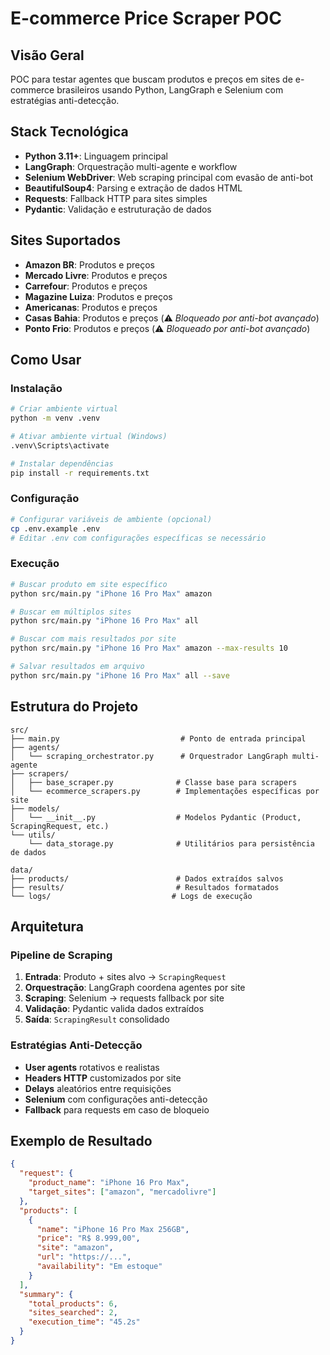 # E-commerce Price Scraper POC

## Visão Geral
POC para testar agentes que buscam produtos e preços em sites de e-commerce brasileiros usando Python, LangGraph e Selenium com estratégias anti-detecção.

## Stack Tecnológica
- **Python 3.11+**: Linguagem principal
- **LangGraph**: Orquestração multi-agente e workflow
- **Selenium WebDriver**: Web scraping principal com evasão de anti-bot
- **BeautifulSoup4**: Parsing e extração de dados HTML
- **Requests**: Fallback HTTP para sites simples
- **Pydantic**: Validação e estruturação de dados

## Sites Suportados
- **Amazon BR**: Produtos e preços
- **Mercado Livre**: Produtos e preços 
- **Carrefour**: Produtos e preços 
- **Magazine Luiza**: Produtos e preços
- **Americanas**: Produtos e preços
- **Casas Bahia**: Produtos e preços (⚠️ *Bloqueado por anti-bot avançado*)
- **Ponto Frio**: Produtos e preços (⚠️ *Bloqueado por anti-bot avançado*)

## Como Usar

### Instalação
```bash
# Criar ambiente virtual
python -m venv .venv

# Ativar ambiente virtual (Windows)
.venv\Scripts\activate

# Instalar dependências
pip install -r requirements.txt
```

### Configuração
```bash
# Configurar variáveis de ambiente (opcional)
cp .env.example .env
# Editar .env com configurações específicas se necessário
```

### Execução
```bash
# Buscar produto em site específico
python src/main.py "iPhone 16 Pro Max" amazon

# Buscar em múltiplos sites
python src/main.py "iPhone 16 Pro Max" all

# Buscar com mais resultados por site
python src/main.py "iPhone 16 Pro Max" amazon --max-results 10

# Salvar resultados em arquivo
python src/main.py "iPhone 16 Pro Max" all --save
```

## Estrutura do Projeto
```
src/
├── main.py                           # Ponto de entrada principal
├── agents/
│   └── scraping_orchestrator.py      # Orquestrador LangGraph multi-agente
├── scrapers/
│   ├── base_scraper.py              # Classe base para scrapers
│   └── ecommerce_scrapers.py        # Implementações específicas por site
├── models/
│   └── __init__.py                  # Modelos Pydantic (Product, ScrapingRequest, etc.)
└── utils/
    └── data_storage.py              # Utilitários para persistência de dados

data/
├── products/                        # Dados extraídos salvos
├── results/                         # Resultados formatados
└── logs/                           # Logs de execução
```

## Arquitetura

### Pipeline de Scraping
1. **Entrada**: Produto + sites alvo → `ScrapingRequest`
2. **Orquestração**: LangGraph coordena agentes por site
3. **Scraping**: Selenium → requests fallback por site
4. **Validação**: Pydantic valida dados extraídos  
5. **Saída**: `ScrapingResult` consolidado

### Estratégias Anti-Detecção
- **User agents** rotativos e realistas
- **Headers HTTP** customizados por site
- **Delays** aleatórios entre requisições
- **Selenium** com configurações anti-detecção
- **Fallback** para requests em caso de bloqueio

## Exemplo de Resultado
```json
{
  "request": {
    "product_name": "iPhone 16 Pro Max",
    "target_sites": ["amazon", "mercadolivre"]
  },
  "products": [
    {
      "name": "iPhone 16 Pro Max 256GB",
      "price": "R$ 8.999,00",
      "site": "amazon",
      "url": "https://...",
      "availability": "Em estoque"
    }
  ],
  "summary": {
    "total_products": 6,
    "sites_searched": 2,
    "execution_time": "45.2s"
  }
}
```
